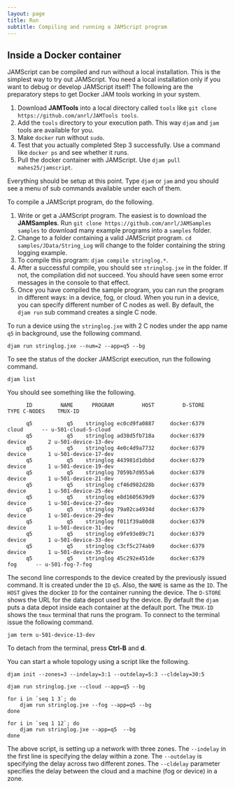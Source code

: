 ```yaml
---
layout: page
title: Run
subtitle: Compiling and running a JAMScript program
---
```


## Inside a Docker container

JAMScript can be compiled and run without a local installation. This is the simplest way to try out JAMScript. You need a local installation only if you want to debug or develop JAMScript itself! The following are the preparatory steps to get Docker JAM tools working in your system.

1. Download **JAMTools** into a local directory called `tools` like `git clone https://github.com/anrl/JAMTools tools`.
2. Add the `tools` directory to your execution path. This way `djam` and `jam` tools are available for you.
3. Make `docker` run without `sudo`.
4. Test that you actually completed Step 3 successfully. Use a command like `docker ps` and see whether it runs.
5. Pull the docker container with JAMScript. Use `djam pull mahes25/jamscript`.

Everything should be setup at this point. Type `djam` or `jam` and you should see a menu of sub commands available under each of them.

To compile a JAMScript program, do the following.
1. Write or get a JAMScript program. The easiest is to download the **JAMSamples**. Run `git clone https://github.com/anrl/JAMSamples samples` to download many example programs into a `samples` folder.
2. Change to a folder containing a valid JAMScript program. `cd samples/JData/String_Log` will change to the folder containing the string logging example.
3. To compile this program: `djam compile stringlog.*`.
4. After a successful compile, you should see `stringlog.jxe` in the folder. If not, the compilation did not succeed. You should have seen some error messages in the console to that effect.
5. Once you have compiled the sample program, you can run the program in different ways: in a device, fog, or cloud. When you run in a device, you can specify different number of C nodes as well. By default, the `djam run` sub command creates a single C node.

To run a device using the `stringlog.jxe` with 2 C nodes under the app name `q5` in background, use the following command.
```shell
djam run stringlog.jxe --num=2 --app=q5 --bg
```
To see the status of the docker JAMScript execution, run the following command.
```shell
djam list
```
You should see something like the following.
```shell
      ID         NAME      PROGRAM         HOST         D-STORE       TYPE C-NODES    TMUX-ID

      q5           q5    stringlog ec0cd9fa0887     docker:6379      cloud      -- u-501-cloud-5-cloud
      q5           q5    stringlog ad38d5fb718a     docker:6379     device       2 u-501-device-13-dev
      q5           q5    stringlog 4e0c4d9a7732     docker:6379     device       1 u-501-device-17-dev
      q5           q5    stringlog 443981d1dbbd     docker:6379     device       1 u-501-device-19-dev
      q5           q5    stringlog 7059b7d955a6     docker:6379     device       1 u-501-device-21-dev
      q5           q5    stringlog cf46d982d28b     docker:6379     device       1 u-501-device-25-dev
      q5           q5    stringlog e8d1605639d9     docker:6379     device       1 u-501-device-27-dev
      q5           q5    stringlog 79a02ca4934d     docker:6379     device       1 u-501-device-29-dev
      q5           q5    stringlog f011f39a80d8     docker:6379     device       1 u-501-device-31-dev
      q5           q5    stringlog e9fe93e89c71     docker:6379     device       1 u-501-device-33-dev
      q5           q5    stringlog c3cf5c274ab9     docker:6379     device       1 u-501-device-35-dev
      q5           q5    stringlog 45c292e451de     docker:6379        fog      -- u-501-fog-7-fog
```

The second line corresponds to the device created by the previously issued command. It is created under the `ID` `q5`. Also, the `NAME` is same as the `ID`. The `HOST` gives the docker `ID` for the container running the device. The `D-STORE` shows the URL for the data depot used by the device. By default the `djam` puts a data depot inside each container at the default port. The `TMUX-ID` shows the `tmux` terminal that runs the program. To connect to the terminal issue the
following command.
```shell
jam term u-501-device-13-dev
```

To detach from the terminal, press **Ctrl-B** and **d**.

You can start a whole topology using a script like the following.

```shell
djam init --zones=3 --indelay=3:1 --outdelay=5:3 --cldelay=30:5

djam run stringlog.jxe --cloud --app=q5 --bg

for i in `seq 1 3`; do
    djam run stringlog.jxe --fog --app=q5 --bg
done

for i in `seq 1 12`; do
    djam run stringlog.jxe --app=q5  --bg
done
```

The above script, is setting up a network with three zones. The `--indelay` in the first line is specifying the delay within a zone.
The `--outdelay` is specifying the delay across two different zones. The `--cldelay` parameter specifies the delay between the cloud and
a machine (fog or device) in a zone.
